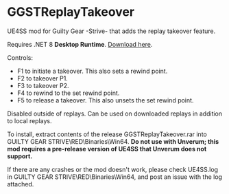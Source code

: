 # GGSTReplayTakeover
UE4SS mod for Guilty Gear -Strive- that adds the replay takeover feature.

Requires .NET 8 **Desktop Runtime**. [Download here](https://dotnet.microsoft.com/en-us/download/dotnet/8.0).

Controls:

- F1 to initiate a takeover. This also sets a rewind point.
- F2 to takeover P1.
- F3 to takeover P2.
- F4 to rewind to the set rewind point.
- F5 to release a takeover. This also unsets the set rewind point.

Disabled outside of replays. Can be used on downloaded replays in addition to local replays.

To install, extract contents of the release GGSTReplayTakeover.rar into GUILTY GEAR STRIVE\RED\Binaries\Win64. **Do not use with Unverum; this mod requires a pre-release version of UE4SS that Unverum does not support.**

If there are any crashes or the mod doesn't work, please check UE4SS.log in GUILTY GEAR STRIVE\RED\Binaries\Win64, and post an issue with the log attached.
